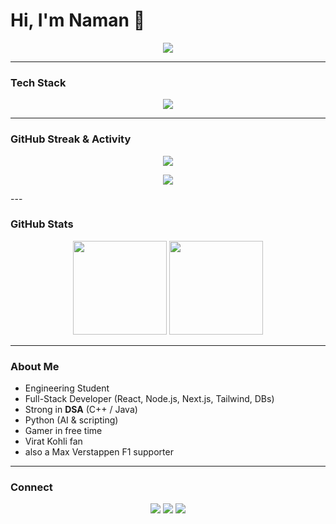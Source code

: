 # Hi, I'm Naman 👋  

<p align="center">
  <img src="https://readme-typing-svg.herokuapp.com?size=28&color=3CB371&center=true&vCenter=true&width=600&height=50&lines=Full+Stack+Developer;DSA+Practitioner;AI+Explorer;Gamer;Virat+Kohli+%26+Max+Verstappen+Fan" />
</p>

---
###  Tech Stack
<p align="center">
  <img src="https://skillicons.dev/icons?i=cpp,java,py,js,ts,html,css,react,nextjs,nodejs,express,tailwind,bootstrap,git,github,vscode,mongodb,mysql,postgres" />
</p>

---
### GitHub Streak & Activity
<p align="center">
  <img src="https://github-readme-streak-stats.herokuapp.com/?user=NamanGaonkar&theme=radical"/>
</p>
<p align="center">
  <img src="https://activity-graph.herokuapp.com/graph?username=NamanGaonkar&theme=github"/>
</p>
---

### GitHub Stats
<p align="center">
  <img src="https://github-readme-stats.vercel.app/api?username=NamanGaonkar&show_icons=true&theme=radical" height="150"/>
  <img src="https://github-readme-stats.vercel.app/api/top-langs/?username=NamanGaonkar&layout=compact&theme=radical" height="150"/>
</p>

---
###  About Me
- Engineering Student  
- Full-Stack Developer (React, Node.js, Next.js, Tailwind, DBs)  
- Strong in **DSA** (C++ / Java)  
- Python (AI & scripting)  
- Gamer in free time 
- Virat Kohli fan  
- also a Max Verstappen F1 supporter  

---
###  Connect
<p align="center">
  <a href="https://github.com/NamanGaonkar"><img src="https://img.shields.io/badge/GitHub-000?style=for-the-badge&logo=github" /></a>
  <a href="https://www.linkedin.com/in/naman-gaonkar-640822325/"><img src="https://img.shields.io/badge/LinkedIn-0077B5?style=for-the-badge&logo=linkedin&logoColor=white" /></a>
 <a href="mailto:namanrgaonkar@gmail.com"><img src="https://img.shields.io/badge/Gmail-D14836?style=for-the-badge&logo=gmail&logoColor=white" /></a>
</p>

